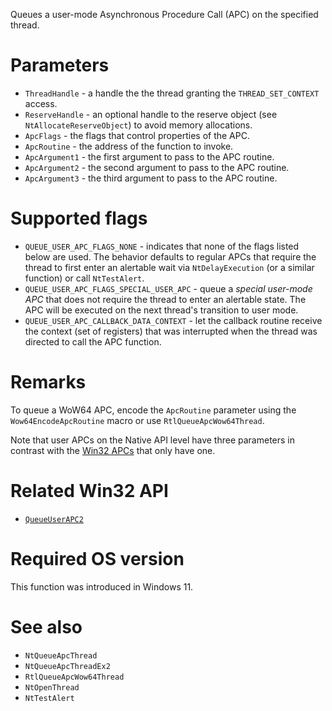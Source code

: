 Queues a user-mode Asynchronous Procedure Call (APC) on the specified thread.

# Parameters
 - `ThreadHandle` - a handle the the thread granting the `THREAD_SET_CONTEXT` access.
 - `ReserveHandle` - an optional handle to the reserve object (see `NtAllocateReserveObject`) to avoid memory allocations.
 - `ApcFlags` - the flags that control properties of the APC.
 - `ApcRoutine` - the address of the function to invoke.
 - `ApcArgument1` - the first argument to pass to the APC routine.
 - `ApcArgument2` - the second argument to pass to the APC routine.
 - `ApcArgument3` - the third argument to pass to the APC routine.

# Supported flags
 - `QUEUE_USER_APC_FLAGS_NONE` - indicates that none of the flags listed below are used. The behavior defaults to regular APCs that require the thread to first enter an alertable wait via `NtDelayExecution` (or a similar function) or call `NtTestAlert`.
 - `QUEUE_USER_APC_FLAGS_SPECIAL_USER_APC` - queue a *special user-mode APC* that does not require the thread to enter an alertable state. The APC will be executed on the next thread's transition to user mode.
 - `QUEUE_USER_APC_CALLBACK_DATA_CONTEXT` - let the callback routine receive the context (set of registers) that was interrupted when the thread was directed to call the APC function.

# Remarks
To queue a WoW64 APC, encode the `ApcRoutine` parameter using the `Wow64EncodeApcRoutine` macro or use `RtlQueueApcWow64Thread`.

Note that user APCs on the Native API level have three parameters in contrast with the [Win32 APCs](https://learn.microsoft.com/en-us/windows/win32/api/winnt/nc-winnt-papcfunc) that only have one.

# Related Win32 API
 - [`QueueUserAPC2`](https://learn.microsoft.com/en-us/windows/win32/api/processthreadsapi/nf-processthreadsapi-queueuserapc2)

# Required OS version
This function was introduced in Windows 11.

# See also
 - `NtQueueApcThread`
 - `NtQueueApcThreadEx2`
 - `RtlQueueApcWow64Thread`
 - `NtOpenThread`
 - `NtTestAlert`
